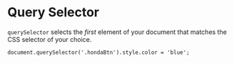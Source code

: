 # Query Selector

`querySelector` selects the *first* element of your document that matches the CSS selector of your choice.

```
document.querySelector('.hondaBtn').style.color = 'blue';
```